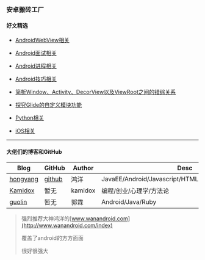 ### 安卓搬砖工厂

#### 好文精选

* [AndroidWebView相关](https://github.com/MoMuBai/Blog/blob/master/android/webview.md)

* [Android面试相关](https://github.com/MoMuBai/Blog/blob/master/android/android面试.md)

* [Android进程相关](https://github.com/MoMuBai/Blog/blob/master/android/android进程.md)

* [Android技巧相关](https://github.com/MoMuBai/Blog/blob/master/android/android技巧.md)

* [简析Window、Activity、DecorView以及ViewRoot之间的错综关系](https://www.jianshu.com/p/8766babc40e0)


* [探究Glide的自定义模块功能](https://mp.weixin.qq.com/s/Xhu9MoLEPSxfyFIjpLLLkA)

* [Python相关](https://github.com/MoMuBai/Blog/blob/master/python/python相关.md)

* [iOS相关](https://github.com/MoMuBai/Blog/blob/master/iOS/iOS相关.md)







***
#### 大佬们的博客和GitHub



|  Blog  |  GitHub   |  Author  | Desc |
|--------|--------|-------|-----------|
| [hongyang](http://blog.csdn.net/lmj623565791) | [github](https://github.com/hongyangAndroid) |  鸿洋 |JavaEE/Android/Javascript/HTML5/MySQL/Hadoop/Linux
|[Kamidox](http://blog.kamidox.com/category/android.html)|暂无| kamidox|编程/创业/心理学/方法论|
|[guolin](http://blog.csdn.net/guolin_blog)|暂无|郭霖|Android/Java/Ruby|



> 强烈推荐大神鸿洋的[www.wanandroid.com](http://www.wanandroid.com/index)
> 
> 覆盖了android的方方面面
> 
> 很好很强大